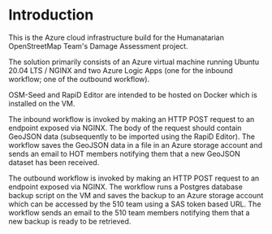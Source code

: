 # Introduction

This is the Azure cloud infrastructure build for the Humanatarian OpenStreetMap Team's Damage Assessment project.

The solution primarily consists of an Azure virtual machine running Ubuntu 20.04 LTS / NGINX and two Azure Logic Apps (one for the inbound workflow; one of the outbound workflow).

OSM-Seed and RapiD Editor are intended to be hosted on Docker which is installed on the VM.

The inbound workflow is invoked by making an HTTP POST request to an endpoint exposed via NGINX. The body of the request should contain GeoJSON data (subsequently to be imported using the RapiD Editor). The workflow saves the GeoJSON data in a file in an Azure storage account and sends an email to HOT members notifying them that a new GeoJSON dataset has been received.

The outbound workflow is invoked by making an HTTP POST request to an endpoint exposed via NGINX. The workflow runs a Postgres database backup script on the VM and saves the backup to an Azure storage account which can be accessed by the 510 team using a SAS token based URL. The workflow sends an email to the 510 team members notifying them that a new backup is ready to be retrieved.
